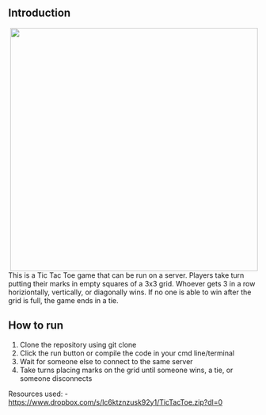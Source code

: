 ## Introduction
<img src="https://cdn.discordapp.com/attachments/746123858557534368/832054898072748072/unknown.png" width="500" height="490" style="float: right;" >


This is a Tic Tac Toe game that can be run on a server. Players take turn putting their marks in empty squares of a 3x3 grid. Whoever gets 3 in a row horiziontally, vertically, or diagonally wins. If no one is able to win after the grid is full, the game ends in a tie.

## How to run

1. Clone the repository using git clone
2. Click the run button or compile the code in your cmd line/terminal
3. Wait for someone else to connect to the same server
4. Take turns placing marks on the grid until someone wins, a tie, or someone disconnects 

Resources used:
-https://www.dropbox.com/s/lc6ktznzusk92y1/TicTacToe.zip?dl=0
